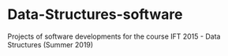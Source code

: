 # Data-Structures-software
Projects of software developments for the course IFT 2015 - Data Structures (Summer 2019)

